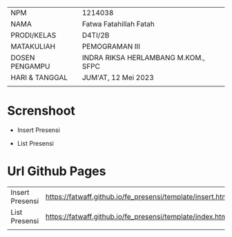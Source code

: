 |                |                                     |
| -------------- | ----------------------------------- |
| NPM            | 1214038                             |
| NAMA           | Fatwa Fatahillah Fatah              |
| PRODI/KELAS    | D4TI/2B                             |
| MATAKULIAH     | PEMOGRAMAN III                      |
| DOSEN PENGAMPU | INDRA RIKSA HERLAMBANG M.KOM., SFPC |
| HARI & TANGGAL | JUM'AT, 12 Mei 2023                 |
|                |                                     |

# Screnshoot

- Insert Presensi

- List Presensi

# Url Github Pages
|                 |                                                             |
| --------------- | ----------------------------------------------------------- |
| Insert Presensi | https://fatwaff.github.io/fe_presensi/template/insert.html  |
| List Presensi   | https://fatwaff.github.io/fe_presensi/template/index.html   |
|                 |                                                             |
